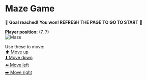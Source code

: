 # Maze Game  
🏁 **Goal reached! You won! REFRESH THE PAGE TO GO TO START** 🏁

**Player position:** (7, 7)  
![Maze](https://github-maze-game.vercel.app/images/pos_7_7.png?t=1760704112076)

Use these to move:  
[⬆️ Move up](https://github-maze-game.vercel.app/move/7_7_w)  
[⬇️ Move down](https://github-maze-game.vercel.app/move/7_7_s)  
[⬅️ Move left](https://github-maze-game.vercel.app/move/7_7_a)  
[➡️ Move right](https://github-maze-game.vercel.app/move/7_7_d)
